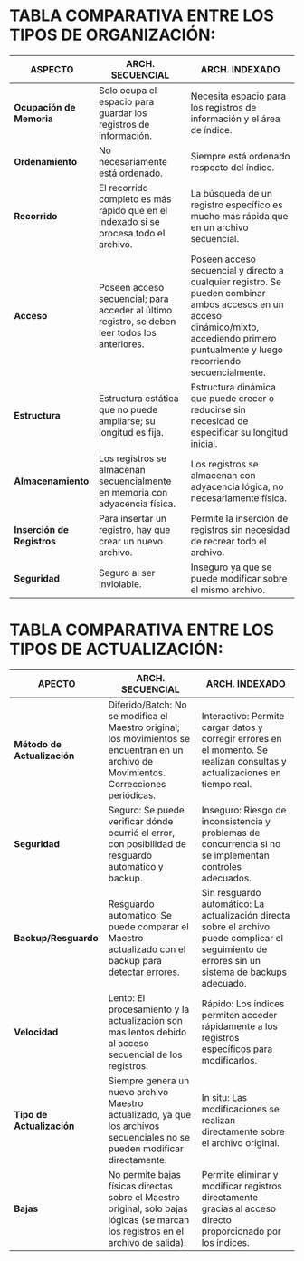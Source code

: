 # TABLA COMPARATIVA ENTRE LOS TIPOS DE ORGANIZACIÓN:

| **ASPECTO**               | **ARCH. SECUENCIAL**                                                                                 | **ARCH. INDEXADO**                                                                 |
|---------------------------|-------------------------------------------------------------------------------------------------------|-------------------------------------------------------------------------------------|
| **Ocupación de Memoria**   | Solo ocupa el espacio para guardar los registros de información.                                     | Necesita espacio para los registros de información y el área de índice.             |
| **Ordenamiento**           | No necesariamente está ordenado.                                                                     | Siempre está ordenado respecto del índice.                                          |
| **Recorrido**              | El recorrido completo es más rápido que en el indexado si se procesa todo el archivo.                | La búsqueda de un registro específico es mucho más rápida que en un archivo secuencial.              |
| **Acceso**                 | Poseen acceso secuencial; para acceder al último registro, se deben leer todos los anteriores.       | Poseen acceso secuencial y directo a cualquier registro. Se pueden combinar ambos accesos en un acceso dinámico/mixto, accediendo primero puntualmente y luego recorriendo secuencialmente.                        |
| **Estructura**             | Estructura estática que no puede ampliarse; su longitud es fija.                                     | Estructura dinámica que puede crecer o reducirse sin necesidad de especificar su longitud inicial.  |
| **Almacenamiento**         | Los registros se almacenan secuencialmente en memoria con adyacencia física.                         | Los registros se almacenan con adyacencia lógica, no necesariamente física.         |
| **Inserción de Registros** | Para insertar un registro, hay que crear un nuevo archivo.                                           | Permite la inserción de registros sin necesidad de recrear todo el archivo.         |
| **Seguridad**              | Seguro al ser inviolable.                                                                            | Inseguro ya que se puede modificar sobre el mismo archivo.                          |

# TABLA COMPARATIVA ENTRE LOS TIPOS DE ACTUALIZACIÓN:
| **APECTO**                  | **ARCH. SECUENCIAL**                                                                                                        | **ARCH. INDEXADO**                                             |
|-----------------------------|---------------------------------------------------------------------------------------------------------------------------------------------------------|-------------------------------------------------------------------------------------------------------------------------------------------------|
| **Método de Actualización** | Diferido/Batch: No se modifica el Maestro original; los movimientos se encuentran en un archivo de Movimientos. Correcciones periódicas.               | Interactivo: Permite cargar datos y corregir errores en el momento. Se realizan consultas y actualizaciones en tiempo real.                       |
| **Seguridad**               | Seguro: Se puede verificar dónde ocurrió el error, con posibilidad de resguardo automático y backup.                                                      | Inseguro: Riesgo de inconsistencia y problemas de concurrencia si no se implementan controles adecuados.                                          |
| **Backup/Resguardo**        | Resguardo automático: Se puede comparar el Maestro actualizado con el backup para detectar errores.                                                       | Sin resguardo automático: La actualización directa sobre el archivo puede complicar el seguimiento de errores sin un sistema de backups adecuado. |
| **Velocidad**               | Lento: El procesamiento y la actualización son más lentos debido al acceso secuencial de los registros.                                                   | Rápido: Los índices permiten acceder rápidamente a los registros específicos para modificarlos.                                                   |
| **Tipo de Actualización**   | Siempre genera un nuevo archivo Maestro actualizado, ya que los archivos secuenciales no se pueden modificar directamente.                                 | In situ: Las modificaciones se realizan directamente sobre el archivo original.                                                                  |
| **Bajas**                   | No permite bajas físicas directas sobre el Maestro original, solo bajas lógicas (se marcan los registros en el archivo de salida).                                                            | Permite eliminar y modificar registros directamente gracias al acceso directo proporcionado por los índices.                                      |
